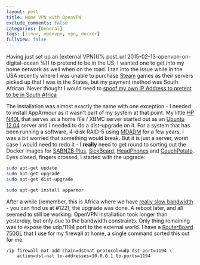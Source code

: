 ```yaml
---
layout: post
title: Home VPN with OpenVPN
exclude_comments: false
categories: [General]
tags: [linux, openvpn, vpn, docker]
fullview: false
---
```


Having just set up an [external VPN]({% post_url 2015-02-13-openvpn-on-digital-ocean %}) to pretend to be in the US, I wanted one to get into my home network as well when on the road. I ran into the issue while in the USA recently where I was unable to purchase [Steam](http://store.steampowered.com/) games as their servers picked up that I was in the States, but my payment method was South African. Never thought I would need to [spoof my own IP Address to pretent to be in South Africa](https://twitter.com/cobusbernard/status/554462128485457921)

The installation was almost exactly the same with one exception - I needed to install AppArmour as it wasn't part of my system at that point. My little [HP N40L](http://www8.hp.com/h20195/v2/GetDocument.aspx?docname=c04111079) that serves as a home file / XBMC server started out as an [Ubuntu 12.04](http://releases.ubuntu.com/12.04/) server and I needed to do a dist-upgrade on it. For a system that has been running a software, 4-disk RAID-5 using  [MDADM](http://en.wikipedia.org/wiki/Mdadm) for a few years, I was a bit worried that something would break. But it is just a server, worst case I would need to redo it - I **really** need to get round to sorting out the Docker images for [SABNZB Plus](http://sabnzbd.org/), [SickBeard](http://sickbeard.com/), [HeadPhones](https://github.com/rembo10/headphones) and [CouchPotato](https://couchpota.to/). Eyes closed, fingers crossed, I started with the upgrade:

~~~bash
sudo apt-get update
sudo apt-get upgrade
sudo apt-get dist-upgrade

sudo apt-get install apparmor
~~~

After a while (remember, this is Africa where we have [really slow bandwidth](http://www.netindex.com/download/allcountries/) - you can find us at #122), the upgrade was done. A reboot later, and all seemed to still be working. OpenVPN installation took longer than yesterday, but only due to the bandwidth constraints. Only thing remaining was to expose the udp/1194 port to the external world. I have a [RouterBoard 750GL](http://routerboard.com/RB750GL) that I use for my firewall at home, a single command sorted this out for me:

~~~bash
/ip firewall nat add chain=dstnat protocol=udp dst-port=1194 \
    action=dst-nat to-addresses=10.0.0.1 to-ports=1194
~~~
